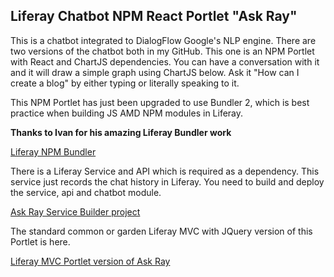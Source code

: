 ## Liferay Chatbot NPM React Portlet "Ask Ray"

This is a chatbot integrated to DialogFlow Google's NLP engine. There are two versions of the chatbot both in my GitHub. This one is an NPM Portlet with React and ChartJS dependencies. You can have a conversation with it and it will draw a simple graph using ChartJS below. Ask it "How can I create a blog" by either typing or literally speaking to it.

This NPM Portlet has just been upgraded to use Bundler 2, which is best practice when building JS AMD NPM modules in Liferay.

**Thanks to Ivan for his amazing Liferay Bundler work**

[Liferay NPM Bundler](https://www.npmjs.com/package/liferay-npm-bundler)

There is a Liferay Service and API which is required as a dependency. This service just records the chat history in Liferay. You need to build and deploy the service, api and chatbot module.

[Ask Ray Service Builder project](https://github.com/kristianp335/ask-ray-liferay-chatbot-diagflow-service)

The standard common or garden Liferay MVC with JQuery version of this Portlet is here.

[Liferay MVC Portlet version of Ask Ray](https://github.com/kristianp335/ask-ray-liferay-chatbot-diagflow-portlet)

